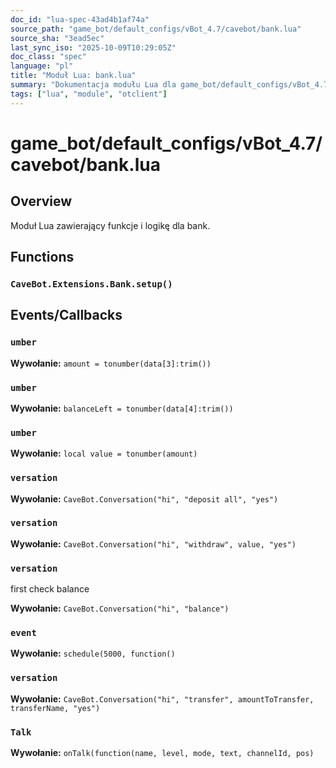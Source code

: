 ```yaml
---
doc_id: "lua-spec-43ad4b1af74a"
source_path: "game_bot/default_configs/vBot_4.7/cavebot/bank.lua"
source_sha: "3ead5ec"
last_sync_iso: "2025-10-09T10:29:05Z"
doc_class: "spec"
language: "pl"
title: "Moduł Lua: bank.lua"
summary: "Dokumentacja modułu Lua dla game_bot/default_configs/vBot_4.7/cavebot/bank.lua"
tags: ["lua", "module", "otclient"]
---
```


# game_bot/default_configs/vBot_4.7/cavebot/bank.lua

## Overview

Moduł Lua zawierający funkcje i logikę dla bank.

## Functions

### `CaveBot.Extensions.Bank.setup()`

## Events/Callbacks

### `umber`

**Wywołanie:** `amount = tonumber(data[3]:trim())`

### `umber`

**Wywołanie:** `balanceLeft = tonumber(data[4]:trim())`

### `umber`

**Wywołanie:** `local value = tonumber(amount)`

### `versation`

**Wywołanie:** `CaveBot.Conversation("hi", "deposit all", "yes")`

### `versation`

**Wywołanie:** `CaveBot.Conversation("hi", "withdraw", value, "yes")`

### `versation`

first check balance

**Wywołanie:** `CaveBot.Conversation("hi", "balance")`

### `event`

**Wywołanie:** `schedule(5000, function()`

### `versation`

**Wywołanie:** `CaveBot.Conversation("hi", "transfer", amountToTransfer, transferName, "yes")`

### `Talk`

**Wywołanie:** `onTalk(function(name, level, mode, text, channelId, pos)`
